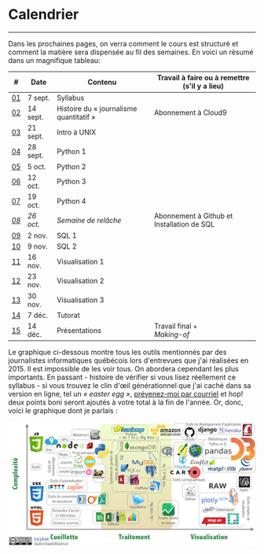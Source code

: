 # Calendrier

-----

Dans les prochaines pages, on verra comment le cours est structuré et comment la matière sera dispensée au fil des semaines. En voici un résumé dans un magnifique tableau:


| # | Date | Contenu | Travail à faire ou à remettre (s'il y a lieu) |
|---|---|---|---|
| [01](/cours-01---syllabus.md)| 7 sept. | Syllabus | |
| [02](/cours-02---histoire.md)| 14 sept. | Histoire du «&nbsp;journalisme quantitatif&nbsp;»| Abonnement à Cloud9 |
| [03](/cours-02---unix.md)| 21 sept. | Intro à UNIX | |
| [04](/cours-03---python-1.md)| 28 sept. | Python 1 | |
| [05](/cours-05---python-2.md)| 5 oct. | Python 2| |
| [06](/cours-06---python-3.md)| 12 oct. | Python 3| |
| [07](/cours-07---python-4.md)| 19 oct. | Python 4| |
| [*08*](/semaine-08---relâche.md)| *26 oct.* | *Semaine de relâche*| Abonnement à Github et<br>Installation de SQL |
| [09](/semaine-09---sql-1.md)| 2 nov. | SQL 1 | |
| [10](/semaine-10---sql-2.md)| 9 nov. | SQL 2| |
| [11](/semaine-11---visualisation-1.md)| 16 nov. | Visualisation 1| |
| [12](/semaine-12---visualisation-2.md)| 23 nov. | Visualisation 2| |
| [13](/semaine-13---visualisation-3.md)| 30 nov. | Visualisation 3| |
| [14](/semaine-14---tutorat.md)|7 déc. | Tutorat | |
| [15](/semaine-15---présentations.md)| 14 déc. | Présentations | Travail final +<br>*Making-of*|

Le graphique ci-dessous montre tous les outils mentionnés par des journalistes informatiques québécois lors d'entrevues que j'ai réalisées en 2015. Il est impossible de les voir tous. On abordera cependant les plus importants. En passant -&nbsp;histoire de vérifier si vous lisez réellement ce syllabus&nbsp;- si vous trouvez le clin d'&oelig;il générationnel que j'ai caché dans sa version en ligne, tel un *«&nbsp;easter egg&nbsp;»*, [prévenez-moi par courriel](mailto:roy.jean-hugues@uqam.ca) et hop! deux points boni seront ajoutés à votre total à la fin de l'année. Or, donc, voici le graphique dont je parlais&nbsp;:

[![](/assets/Outils.jpeg)](http://jhroy.ca/Outils_journalisme_informatique_EDM5240.jpeg)
